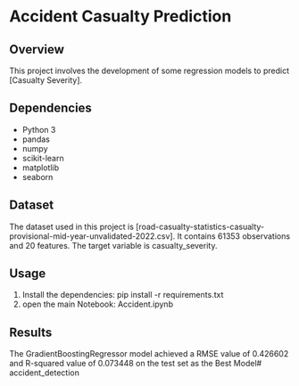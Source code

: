 # Accident Casualty Prediction

## Overview
This project involves the development of some regression models to predict [Casualty Severity].

## Dependencies
- Python 3
- pandas
- numpy
- scikit-learn
- matplotlib
- seaborn

## Dataset
The dataset used in this project is [road-casualty-statistics-casualty-provisional-mid-year-unvalidated-2022.csv]. It contains 61353 observations and 20 features. The target variable is casualty_severity.


## Usage
1. Install the dependencies: pip install -r requirements.txt
2. open the main Notebook: Accident.ipynb

## Results
The GradientBoostingRegressor model achieved a RMSE value of 0.426602 and R-squared value of 0.073448 on the test set as the Best Model# accident_detection
